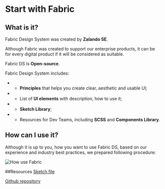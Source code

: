 # Start with Fabric

## What is it?
Fabric Design System was created by **Zalando SE**.

Although Fabric was created to support our enterprise products, it can be for every digital product if it will be considered as suitable.

Fabric DS is **Open-source**.

Fabric Design System includes:
* - **Principles** that helps you create clear, aesthetic and usable UI;
* - List of **UI elements** with description, how to use it;
* - **Sketch Library**;
* - Resources for Dev Teams, including **SCSS** and **Components Library**.

## How can I use it?
Although it is up to you, how you want to use Fabric DS, based on our experience and industry best practices, we prepared following procedure:

![How use Fabric](src/style/assets/intro1.svg)


##Resources
[Sketch file](/linkneeded)

[Github repository](https://github.com/wholesale-design-system/)
